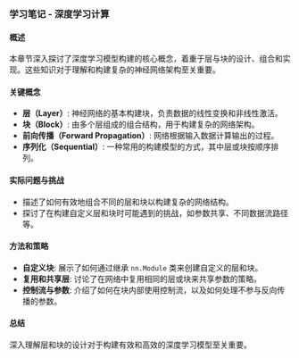### 学习笔记 - 深度学习计算

#### 概述
本章节深入探讨了深度学习模型构建的核心概念，着重于层与块的设计、组合和实现。这些知识对于理解和构建复杂的神经网络架构至关重要。

#### 关键概念
- **层（Layer）**: 神经网络的基本构建块，负责数据的线性变换和非线性激活。
- **块（Block）**: 由多个层组成的组合结构，用于构建复杂的网络架构。
- **前向传播（Forward Propagation）**: 网络根据输入数据计算输出的过程。
- **序列化（Sequential）**: 一种常用的构建模型的方式，其中层或块按顺序排列。

#### 实际问题与挑战
- 描述了如何有效地组合不同的层和块以构建复杂的网络结构。
- 探讨了在构建自定义层和块时可能遇到的挑战，如参数共享、不同数据流路径等。

#### 方法和策略
- **自定义块**: 展示了如何通过继承 `nn.Module` 类来创建自定义的层和块。
- **复用和共享层**: 讨论了在网络中复用相同的层或块来共享参数的策略。
- **控制流与参数**: 介绍了如何在块内部使用控制流，以及如何处理不参与反向传播的参数。

#### 总结
深入理解层和块的设计对于构建有效和高效的深度学习模型至关重要。
